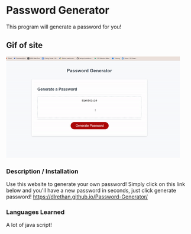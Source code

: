 # Password Generator

This program will generate a password for you!

## Gif of site

![generate-password](./assets/ezgif.com-gif-maker.gif)

### Description / Installation

Use this website to generate your own password!
Simply click on this link below and you'll have a new password in seconds, just
click generate password!
https://dlrethan.github.io/Password-Generator/

### Languages Learned

A lot of java script!
